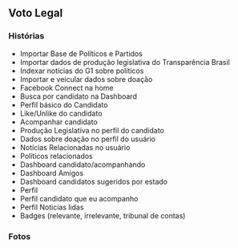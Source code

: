 ## Voto Legal

### Histórias
* Importar Base de Políticos e Partidos
* Importar dados de produção legislativa do Transparência Brasil
* Indexar notícias do G1 sobre políticos
* Importar e veicular dados sobre doação
* Facebook Connect na home
* Busca por candidato na Dashboard
* Perfil básico do Candidato
* Like/Unlike do candidato
* Acompanhar candidato
* Produção Legislativa no perfil do candidato
* Dados sobre doação no perfil do usuário
* Notícias Relacionadas no usuário
* Políticos relacionados
* Dashboard candidato/acompanhando
* Dashboard Amigos
* Dashboard candidatos sugeridos por estado
* Perfil
* Perfil candidato que eu acompanho
* Perfil Noticias lidas
* Badges (relevante, irrelevante, tribunal de contas)

### Fotos
